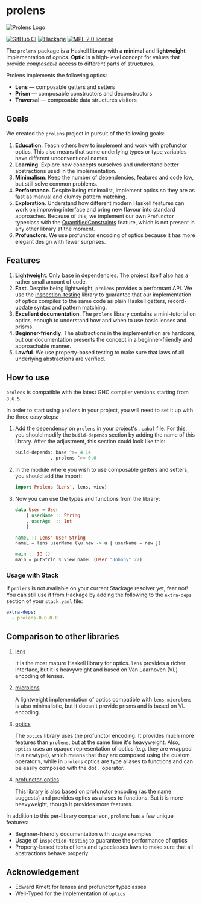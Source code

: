 # prolens

![Prolens Logo](https://user-images.githubusercontent.com/8126674/95865685-da91b080-0d5e-11eb-91cd-b6a7bae29262.png)

[![GitHub CI](https://github.com/kowainik/prolens/workflows/CI/badge.svg)](https://github.com/kowainik/prolens/actions)
[![Hackage](https://img.shields.io/hackage/v/prolens.svg?logo=haskell)](https://hackage.haskell.org/package/prolens)
[![MPL-2.0 license](https://img.shields.io/badge/license-MPL--2.0-blue.svg)](LICENSE)

The `prolens` package is a Haskell library with a __minimal__ and
__lightweight__ implementation of _optics_. __Optic__ is a high-level
concept for values that provide _composable_ access to different parts of
structures.

Prolens implements the following optics:

* __Lens__ — composable getters and setters
* __Prism__ — composable constructors and deconstructors
* __Traversal__ — composable data structures visitors

## Goals

We created the `prolens` project in pursuit of the following goals:

1. __Education__. Teach others how to implement and work with
   profunctor optics. This also means that some underlying types or
   type variables have different unconventional names
2. __Learning__. Explore new concepts ourselves and understand better
   abstractions used in the implementation.
3. __Minimalism__. Keep the number of dependencies, features and code
   low, but still solve common problems.
4. __Performance__. Despite being minimalist, implement optics so they
   are as fast as manual and clumsy pattern matching.
5. __Exploration__. Understand how different modern Haskell features
   can work on improving interface and bring new flavour into standard
   approaches. Because of this, we implement our own `Profunctor`
   typeclass with the
   [QuantifiedConstraints](https://downloads.haskell.org/ghc/latest/docs/html/users_guide/glasgow_exts.html#quantified-constraints)
   feature, which is not present in any other library at the moment.
6. __Profunctors__. We use profunctor encoding of optics because it
   has more elegant design with fewer surprises.

## Features

1. __Lightweight__. Only
   [base](http://hackage.haskell.org/package/base)
   in dependencies. The project itself also has a rather small amount
   of code.
2. __Fast__. Despite being lightweight, `prolens` provides a
   performant API. We use the
   [inspection-testing](https://hackage.haskell.org/package/inspection-testing)
   library to guarantee that our implementation of optics compiles to
   the same code as plain Haskell getters, record-update syntax and
   pattern matching.
3. __Excellent documentation__. The `prolens` library contains a
   mini-tutorial on optics, enough to understand how and when to use
   basic lenses and prisms.
4. __Beginner-friendly__. The abstractions in the implementation are
   hardcore, but our documentation presents the concept in a
   beginner-friendly and approachable manner.
5. __Lawful__. We use property-based testing to make sure that laws of
   all underlying abstractions are verified.

## How to use

`prolens` is compatible with the latest GHC compiler
versions starting from `8.6.5`.

In order to start using `prolens` in your project, you
will need to set it up with the three easy steps:

1. Add the dependency on `prolens` in your project's
   `.cabal` file. For this, you should modify the `build-depends`
   section by adding the name of this library. After the adjustment,
   this section could look like this:

   ```haskell
   build-depends: base ^>= 4.14
                , prolens ^>= 0.0
   ```
2. In the module where you wish to use composable getters and setters,
   you should add the import:

   ```haskell
   import Prolens (Lens', lens, view)
   ```
3. Now you can use the types and functions from the library:

   ```haskell
   data User = User
       { userName :: String
       , userAge  :: Int
       }

   nameL :: Lens' User String
   nameL = lens userName (\u new -> u { userName = new })

   main :: IO ()
   main = putStrln $ view nameL (User "Johnny" 27)
   ```

### Usage with Stack

If `prolens` is not available on your current Stackage
resolver yet, fear not! You can still use it from Hackage by adding
the following to the `extra-deps` section of your `stack.yaml` file:

```yaml
extra-deps:
  - prolens-0.0.0.0
```

## Comparison to other libraries

1. [lens](https://hackage.haskell.org/package/lens)

   It is the most mature Haskell library for optics. `lens` provides a
   richer interface, but it is heavyweight and based on Van Laarhoven (VL)
   encoding of lenses.

2. [microlens](https://hackage.haskell.org/package/microlens)

   A lightweight implementation of optics compatible with
   `lens`. `microlens` is also minimalistic, but it doesn't provide
   prisms and is based on VL encoding.

3. [optics](https://hackage.haskell.org/package/optics)

   The `optics` library uses the profunctor encoding. It provides much
   more features than `prolens`, but at the same time it's
   heavyweight. Also, `optics` uses an opaque representation of optics
   (e.g. they are wrapped in a newtype), which means that they are
   composed using the custom operator `%`, while in `prolens` optics
   are type aliases to functions and can be easily composed with the
   dot `.` operator.

4. [profunctor-optics](https://hackage.haskell.org/package/profunctor-optics)

   This library is also based on profunctor encoding (as the name
   suggests) and provides optics as aliases to functions. But it is
   more heavyweight, though it provides more features.

In addition to this per-library comparison, `prolens` has a few unique
features:

  * Beginner-friendly documentation with usage examples
  * Usage of `inspection-testing` to guarantee the performance of
    optics
  * Property-based tests of lens and typeclasses laws to make sure
    that all abstractions behave properly

## Acknowledgement

  * Edward Kmett for lenses and profunctor typeclasses
  * Well-Typed for the implementation of `optics`
